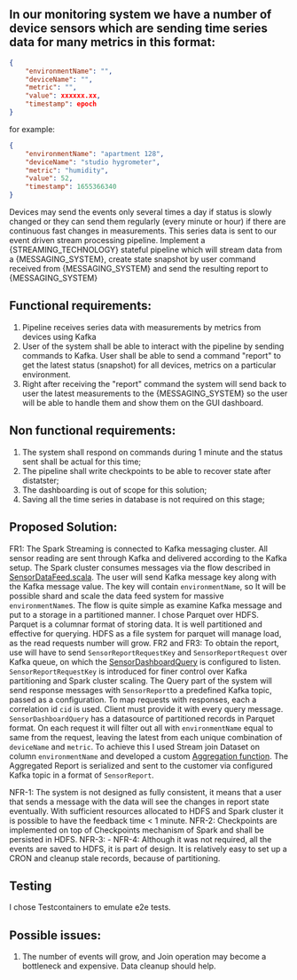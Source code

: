## In our monitoring system we have a number of device sensors which are sending time series data for many metrics in this format:

```json
{
    "environmentName": "",
    "deviceName": "",
    "metric": "",
    "value": xxxxxx.xx,
    "timestamp": epoch
}
```

for example:
```json
{
    "environmentName": "apartment 128",
    "deviceName": "studio hygrometer",
    "metric": "humidity",
    "value": 52,
    "timestamp": 1655366340
}
```


Devices may send the events only several times a day if status is slowly changed or they can send them regularly (every minute or hour) if there are continuous fast changes in measurements.
This series data is sent to our event driven stream processing pipeline.
Implement a {STREAMING_TECHNOLOGY} stateful pipeline which will stream data from a {MESSAGING_SYSTEM}, create state snapshot by user command received from {MESSAGING_SYSTEM} and send the resulting report to {MESSAGING_SYSTEM}


## Functional requirements:

1. Pipeline receives series data with measurements by metrics from devices using Kafka
2. User of the system shall be able to interact with the pipeline by sending commands to Kafka. User shall be able to send a command "report" to get the latest status (snapshot) for all devices, metrics on a particular environment.
3. Right after receiving the "report" command the system will send back to user the latest measurements to the {MESSAGING_SYSTEM} so the user will be able to handle them and show them on the GUI dashboard.


## Non functional requirements:

1. The system shall respond on commands during 1 minute and the status sent shall be actual for this time;
2. The pipeline shall write checkpoints to be able to recover state after distatster;
3. The dashboarding is out of scope for this solution;
4. Saving all the time series in database is not required on this stage;

## Proposed Solution:
FR1: The Spark Streaming is connected to Kafka messaging cluster. All sensor reading are sent through Kafka and delivered according to the Kafka setup.
The Spark cluster consumes messages via the flow described in [SensorDataFeed.scala](./src/main/scala/com/vmykytenko/sensors/collect/SensorDataFeed.scala).
The user will send Kafka message key along with the Kafka message value. The key will contain `environmentName`, so It will be possible shard and scale the 
data feed system for massive `environmentName`s.
The flow is quite simple as examine Kafka message and put to a storage in a partitioned manner. I chose Parquet over HDFS. Parquet is a columnar format
of storing data. It is well partitioned and effective for querying. HDFS as a file system for parquet will manage load, as the read requests number will grow.
FR2 and FR3: To obtain the report, use will have to send `SensorReportRequestKey` and `SensorReportRequest` over Kafka queue, on which the
[SensorDashboardQuery](./src/main/scala/com/vmykytenko/sensors/query/SensorDashboardQuery.scala) is configured to listen. `SensorReportRequestKey` is introduced
for finer control over Kafka partitioning and Spark cluster scaling. The Query part of the system will send response messages with `SensorReport`to a predefined
Kafka topic, passed as a configuration. To map requests with responses, each a correlation id `cid` is used. Client must provide it with every query message.
`SensorDashboardQuery` has a datasource of partitioned records in Parquet format. On each request it will filter out all with `environmentName` equal to same
from the request, leaving the latest from each unique combination of `deviceName` and `metric`. To achieve this I used Stream join Dataset on column `environmentName` and
developed a custom [Aggregation function](./src/main/scala/com/vmykytenko/sensors/query/ReportAggregator.scala). The Aggregated Report is serialized and sent
to the customer via configured Kafka topic in a format of `SensorReport`.

NFR-1: The system is not designed as fully consistent, it means that a user that sends a message with the data will see the changes in report state eventually.
With sufficient resources allocated to HDFS and Spark cluster it is possible to have the feedback time < 1 minute.
NFR-2: Checkpoints are implemented on top of Checkpoints mechanism of Spark and shall be persisted in HDFS.
NFR-3: - 
NFR-4: Although it was not required, all the events are saved to HDFS, it is part of design. It is relatively easy to set up a CRON and cleanup stale records, because of partitioning.

## Testing
I chose Testcontainers to emulate e2e tests. 

## Possible issues:
1. The number of events will grow, and Join operation may become a bottleneck and expensive. Data cleanup should help.